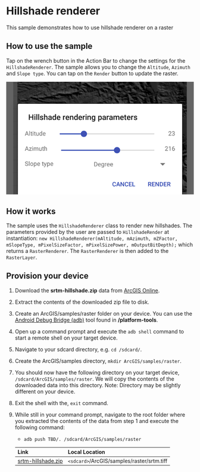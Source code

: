 # Hillshade renderer

This sample demonstrates how to use hillshade renderer on a raster

## How to use the sample

Tap on the wrench button in the Action Bar to change the settings for the `HillshadeRenderer`. The sample allows you to change the `Altitude`, `Azimuth` and `Slope type`. You can tap on the `Render` button to update the raster.

![](hillshade-renderer.png)

## How it works

The sample uses the `HillshadeRenderer` class to render new hillshades. The parameters provided by the user are passed to `HillshadeRender` at instantiation: `new HillshadeRenderer(mAltitude, mAzimuth, mZFactor, mSlopeType, mPixelSizeFactor, mPixelSizePower, mOutputBitDepth);` which returns a `RasterRenderer`. The `RasterRenderer` is then added to the `RasterLayer`. 

## Provision your device
1. Download the **srtm-hillshade.zip** data from [ArcGIS Online](https://arcgisruntime.maps.arcgis.com/home/item.html?id=134d60f50e184e8fa56365f44e5ce3fb).  
2. Extract the contents of the downloaded zip file to disk.  
3. Create an ArcGIS/samples/raster folder on your device. You can use the [Android Debug Bridge (adb)](https://developer.android.com/guide/developing/tools/adb.html) tool found in **<sdk-dir>/platform-tools**.
4. Open up a command prompt and execute the `adb shell` command to start a remote shell on your target device.
5. Navigate to your sdcard directory, e.g. `cd /sdcard/`.  
6. Create the ArcGIS/samples directory, `mkdir ArcGIS/samples/raster`.
7. You should now have the following directory on your target device, `/sdcard/ArcGIS/samples/raster`. We will copy the contents of the downloaded data into this directory. Note:  Directory may be slightly different on your device.
8. Exit the shell with the, `exit` command.
9. While still in your command prompt, navigate to the root folder where you extracted the contents of the data from step 1 and execute the following command: 
	* `adb push TBD/. /sdcard/ArcGIS/samples/raster`
	

	Link | Local Location
	---------|-------|
	|[srtm-hillshade.zip](https://arcgisruntime.maps.arcgis.com/home/item.html?id=134d60f50e184e8fa56365f44e5ce3fb)| `<sdcard>`/ArcGIS/samples/raster/srtm.tiff |
